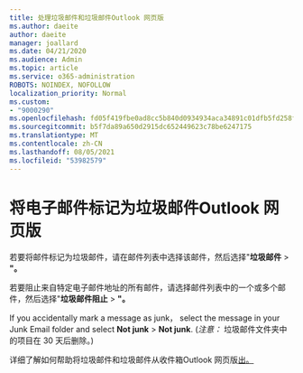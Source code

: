 ```yaml
---
title: 处理垃圾邮件和垃圾邮件Outlook 网页版
ms.author: daeite
author: daeite
manager: joallard
ms.date: 04/21/2020
ms.audience: Admin
ms.topic: article
ms.service: o365-administration
ROBOTS: NOINDEX, NOFOLLOW
localization_priority: Normal
ms.custom:
- "9000290"
ms.openlocfilehash: fd05f419fbe0ad8cc5b840d0934934aca34891c01dfb5fd258f9deba3e63ec0f
ms.sourcegitcommit: b5f7da89a650d2915dc652449623c78be6247175
ms.translationtype: MT
ms.contentlocale: zh-CN
ms.lasthandoff: 08/05/2021
ms.locfileid: "53982579"
---
```

# <a name="mark-email-messages-as-junk-in-outlook-on-the-web"></a>将电子邮件标记为垃圾邮件Outlook 网页版

若要将邮件标记为垃圾邮件，请在邮件列表中选择该邮件，然后选择"**垃圾邮件**  >  **"。**

若要阻止来自特定电子邮件地址的所有邮件，请选择邮件列表中的一个或多个邮件，然后选择"**垃圾邮件阻止**  >  **"。**

If you accidentally mark a message as junk， select the message in your Junk Email folder and select **Not junk**  >  **Not junk**.  (*注意：* 垃圾邮件文件夹中的项目在 30 天后删除。) 

详细了解如何帮助将垃圾邮件和垃圾邮件从收件箱Outlook 网页版[出。](https://support.office.com/article/db786e79-54e2-40cc-904f-d89d57b7f41d)